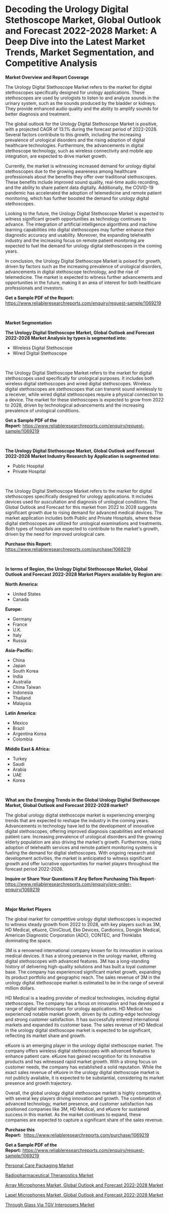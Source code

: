 <p><h1>Decoding the Urology Digital Stethoscope Market, Global Outlook and Forecast 2022-2028 Market: A Deep Dive into the Latest Market Trends, Market Segmentation, and Competitive Analysis</h1></p><p><strong>Market Overview and Report Coverage</strong></p>
<p><p>The Urology Digital Stethoscope Market refers to the market for digital stethoscopes specifically designed for urology applications. These stethoscopes are used by urologists to listen to and analyze sounds in the urinary system, such as the sounds produced by the bladder or kidneys. They provide enhanced audio quality and the ability to amplify sounds for better diagnosis and treatment.</p><p>The global outlook for the Urology Digital Stethoscope Market is positive, with a projected CAGR of 13.1% during the forecast period of 2022-2028. Several factors contribute to this growth, including the increasing prevalence of urological disorders and the rising adoption of digital healthcare technologies. Furthermore, the advancements in digital stethoscope technology, such as wireless connectivity and mobile app integration, are expected to drive market growth.</p><p>Currently, the market is witnessing increased demand for urology digital stethoscopes due to the growing awareness among healthcare professionals about the benefits they offer over traditional stethoscopes. These benefits include improved sound quality, real-time audio recording, and the ability to share patient data digitally. Additionally, the COVID-19 pandemic has accelerated the adoption of telemedicine and remote patient monitoring, which has further boosted the demand for urology digital stethoscopes.</p><p>Looking to the future, the Urology Digital Stethoscope Market is expected to witness significant growth opportunities as technology continues to advance. The integration of artificial intelligence algorithms and machine learning capabilities into digital stethoscopes may further enhance their diagnostic accuracy and usability. Moreover, the expanding telehealth industry and the increasing focus on remote patient monitoring are expected to fuel the demand for urology digital stethoscopes in the coming years.</p><p>In conclusion, the Urology Digital Stethoscope Market is poised for growth, driven by factors such as the increasing prevalence of urological disorders, advancements in digital stethoscope technology, and the rise of telemedicine. The market is expected to witness further advancements and opportunities in the future, making it an area of interest for both healthcare professionals and investors.</p></p>
<p><strong>Get a Sample PDF of the Report:</strong> <a href="https://www.reliableresearchreports.com/enquiry/request-sample/1069219">https://www.reliableresearchreports.com/enquiry/request-sample/1069219</a></p>
<p>&nbsp;</p>
<p><strong>Market Segmentation</strong></p>
<p><strong>The Urology Digital Stethoscope Market, Global Outlook and Forecast 2022-2028 Market Analysis by types is segmented into:</strong></p>
<p><ul><li>Wireless Digital Stethoscope</li><li>Wired Digital Stethoscope</li></ul></p>
<p>&nbsp;</p>
<p><p>The Urology Digital Stethoscope Market refers to the market for digital stethoscopes used specifically for urological purposes. It includes both wireless digital stethoscopes and wired digital stethoscopes. Wireless digital stethoscopes are stethoscopes that can transmit sound wirelessly to a receiver, while wired digital stethoscopes require a physical connection to a device. The market for these stethoscopes is expected to grow from 2022 to 2028, driven by technological advancements and the increasing prevalence of urological conditions.</p></p>
<p><strong>Get a Sample PDF of the Report:</strong>&nbsp;<a href="https://www.reliableresearchreports.com/enquiry/request-sample/1069219">https://www.reliableresearchreports.com/enquiry/request-sample/1069219</a></p>
<p>&nbsp;</p>
<p><strong>The Urology Digital Stethoscope Market, Global Outlook and Forecast 2022-2028 Market Industry Research by Application is segmented into:</strong></p>
<p><ul><li>Public Hospital</li><li>Private Hospital</li></ul></p>
<p>&nbsp;</p>
<p><p>The Urology Digital Stethoscope Market refers to the market for digital stethoscopes specifically designed for urology applications. It includes devices used for auscultation and diagnosis of urological conditions. The Global Outlook and Forecast for this market from 2022 to 2028 suggests significant growth due to rising demand for advanced medical devices. The market application includes both Public and Private Hospitals, where these digital stethoscopes are utilized for urological examinations and treatments. Both types of hospitals are expected to contribute to the market's growth, driven by the need for improved urological care.</p></p>
<p><strong>Purchase this Report:</strong>&nbsp; <a href="https://www.reliableresearchreports.com/purchase/1069219">https://www.reliableresearchreports.com/purchase/1069219</a></p>
<p>&nbsp;</p>
<p><strong>In terms of Region, the Urology Digital Stethoscope Market, Global Outlook and Forecast 2022-2028 Market Players available by Region are:</strong></p>
<p>
    <p> <strong> North America: </strong>
        <ul>
            <li>United States</li>
            <li>Canada</li>
        </ul>
        </p> 
    <p> <strong> Europe: </strong>
        <ul>
            <li>Germany</li>
            <li>France</li>
            <li>U.K.</li>
            <li>Italy</li>
            <li>Russia</li>
        </ul>
        </p> 
    <p> <strong> Asia-Pacific: </strong>
        <ul>
            <li>China</li>
            <li>Japan</li>
            <li>South Korea</li>
            <li>India</li>
            <li>Australia</li>
            <li>China Taiwan</li>
            <li>Indonesia</li>
            <li>Thailand</li>
            <li>Malaysia</li>
        </ul>
        </p> 
    <p> <strong> Latin America: </strong>
        <ul>
            <li>Mexico</li>
            <li>Brazil</li>
            <li>Argentina Korea</li>
            <li>Colombia</li>
        </ul>
        </p> 
    <p> <strong> Middle East & Africa: </strong>
        <ul>
            <li>Turkey</li>
            <li>Saudi</li>
            <li>Arabia</li>
            <li>UAE</li>
            <li>Korea</li>
        </ul>
    </p>
    </p>
<p>&nbsp;</p>
<p><strong>What are the Emerging Trends in the Global Urology Digital Stethoscope Market, Global Outlook and Forecast 2022-2028 market?</strong></p>
<p><p>The global urology digital stethoscope market is experiencing emerging trends that are expected to reshape the industry in the coming years. Advancements in technology have led to the development of innovative digital stethoscopes, offering improved diagnosis capabilities and enhanced patient care. Increasing prevalence of urological disorders and the growing elderly population are also driving the market's growth. Furthermore, rising adoption of telehealth services and remote patient monitoring systems is fueling the demand for digital stethoscopes. With ongoing research and development activities, the market is anticipated to witness significant growth and offer lucrative opportunities for market players throughout the forecast period 2022-2028.</p></p>
<p><strong>Inquire or Share Your Questions If Any Before Purchasing This Report</strong>- <a href="https://www.reliableresearchreports.com/enquiry/pre-order-enquiry/1069219">https://www.reliableresearchreports.com/enquiry/pre-order-enquiry/1069219</a></p>
<p>&nbsp;</p>
<p><strong>Major Market Players</strong></p>
<p><p>The global market for competitive urology digital stethoscopes is expected to witness steady growth from 2022 to 2028, with key players such as 3M, HD Medical, eKuore, CliniCloud, Eko Devices, Cardionics, Dongjin Medical, American Diagnostic Corporation (ADC), CONTEC, and Thinklabs dominating the space.</p><p>3M is a renowned international company known for its innovation in various medical devices. It has a strong presence in the urology market, offering digital stethoscopes with advanced features. 3M has a long-standing history of delivering high-quality solutions and has built a loyal customer base. The company has experienced significant market growth, expanding its product portfolio and geographic reach. The sales revenue of 3M in the urology digital stethoscope market is estimated to be in the range of several million dollars.</p><p>HD Medical is a leading provider of medical technologies, including digital stethoscopes. The company has a focus on innovation and has developed a range of digital stethoscopes for urology applications. HD Medical has experienced notable market growth, driven by its cutting-edge technology and strong customer satisfaction. It has successfully entered international markets and expanded its customer base. The sales revenue of HD Medical in the urology digital stethoscope market is expected to be significant, reflecting its market share and growth.</p><p>eKuore is an emerging player in the urology digital stethoscope market. The company offers wireless digital stethoscopes with advanced features to enhance patient care. eKuore has gained recognition for its innovative products and has witnessed rapid market growth. With a strong focus on customer needs, the company has established a solid reputation. While the exact sales revenue of eKuore in the urology digital stethoscope market is not publicly available, it is expected to be substantial, considering its market presence and growth trajectory.</p><p>Overall, the global urology digital stethoscope market is highly competitive, with several key players driving innovation and growth. The combination of advanced technology, market presence, and customer satisfaction has positioned companies like 3M, HD Medical, and eKuore for sustained success in this market. As the market continues to expand, these companies are expected to capture a significant share of the sales revenue.</p></p>
<p><strong>Purchase this Report:</strong>&nbsp;&nbsp;<a href="https://www.reliableresearchreports.com/purchase/1069219">https://www.reliableresearchreports.com/purchase/1069219</a></p>
<p></p>
<p><strong>Get a Sample PDF of the Report:</strong>&nbsp;<a href="https://www.reliableresearchreports.com/enquiry/request-sample/1069219">https://www.reliableresearchreports.com/enquiry/request-sample/1069219</a></p>
<p><p><a href="https://medium.com/@samirmayert107/personal-care-packaging-market-size-growth-forecast-2023-2030-89ef6ecb6341">Personal Care Packaging Market</a></p><p><a href="https://www.linkedin.com/pulse/radiopharmaceutical-theranostics-market-insights-players-czpje/">Radiopharmaceutical Theranostics Market</a></p><p><a href="https://github.com/RoccoManning/Market-Research-Report-List-1/blob/main/array-microphones-market-global-outlook-and-forecast-2022-2028-market.md">Array Microphones Market, Global Outlook and Forecast 2022-2028 Market</a></p><p><a href="https://github.com/NorbertYates/Market-Research-Report-List-1/blob/main/lapel-microphones-market-global-outlook-and-forecast-2022-2028-market.md">Lapel Microphones Market, Global Outlook and Forecast 2022-2028 Market</a></p><p><a href="https://www.reportprime.com/through-glass-via-tgv-interposers-r3631">Through Glass Via TGV Interposers Market</a></p></p>